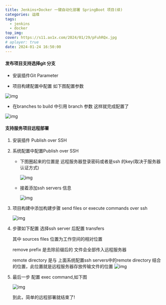 ```yaml
---
title: Jenkins+Docker 一键自动化部署 SpringBoot 项目(续)
categories: 运维
tags:
  - jenkins
  - docker
top_img: 
cover: https://s11.ax1x.com/2024/01/29/pFuhRQx.jpg
# aplayer: true
date: 2024-01-24 16:50:00
---
```


#### 发布项目支持选择git 分支

-  安装插件Git Parameter

-  项目构建配置中配置 如下图配置参数

  ![img](https://img-blog.csdnimg.cn/3c94a62820bc48daa0c8fd509cb0d76a.png)

  

-  在branches to build 中引用 branch 参数 这样就完成配置了

  ![img](https://img-blog.csdnimg.cn/b1b9c47c205a43209c89f373ad5d06a9.png)

#### 支持服务项目远程部署

1. 安装插件 Publish over SSH

2. 系统配置中配置Publish over SSH

   - 下图圈起来的位置是 远程服务器登录密码或者是ssh 的key(取决于服务器认证方式)

     ![img](https://img-blog.csdnimg.cn/811f0134211f4ab7984d8c69ec5ad069.png)

   - 接着添加ssh servers 信息 

     ![img](https://img-blog.csdnimg.cn/98a89bdf49e7414b846ebee382c2b551.png)

3. 项目构建中添加构建步骤 send files or execute commands over ssh

   ![img](https://img-blog.csdnimg.cn/d27624a09cfb42e7a5f43849be9cddc5.png)

4. 步骤如下配置 选择ssh server 后配置 transfers

   其中 sources files 位置为工作空间的相对位置

   remove prefix 是去除前缀后的 文件会全部传入远程服务器

   remote directory  是与 上面系统配置ssh servers中的remote directory 结合的位置，此位置就是远程服务器存放传输文件的位置
   ![img](https://img-blog.csdnimg.cn/0387490e558c4634af8242d619aa9d76.png)

5. 最后一步 配置 exec command,如下图

   ![img](https://img-blog.csdnimg.cn/d7ef0ac5ff194027a2dc12172aaa1324.png)

    到此，简单的远程部署就结束了!



​	

